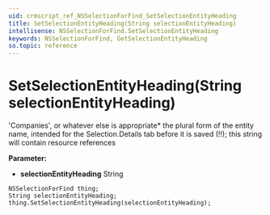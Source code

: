 ```yaml
---
uid: crmscript_ref_NSSelectionForFind_SetSelectionEntityHeading
title: SetSelectionEntityHeading(String selectionEntityHeading)
intellisense: NSSelectionForFind.SetSelectionEntityHeading
keywords: NSSelectionForFind, GetSelectionEntityHeading
so.topic: reference
---
```


# SetSelectionEntityHeading(String selectionEntityHeading)

'Companies', or whatever else is appropriate* the plural form of the entity name, intended for the Selection.Details tab before it is saved (!!); this string will contain resource references

**Parameter:** 
* **selectionEntityHeading** String

```crmscript
NSSelectionForFind thing;
String selectionEntityHeading;
thing.SetSelectionEntityHeading(selectionEntityHeading);
```

